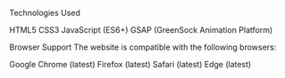 

Technologies Used

HTML5
CSS3
JavaScript (ES6+)
GSAP (GreenSock Animation Platform)

Browser Support
The website is compatible with the following browsers:

Google Chrome (latest)
Firefox (latest)
Safari (latest)
Edge (latest)
